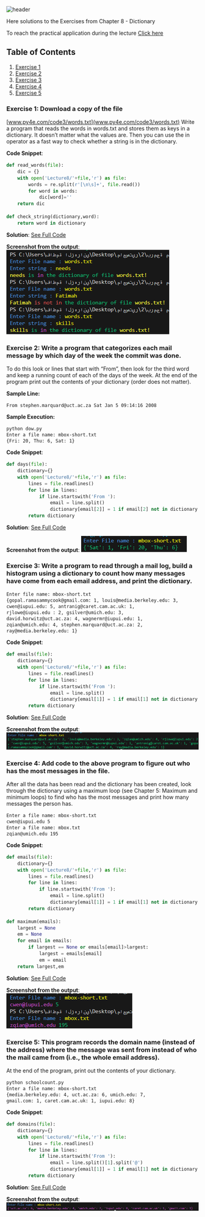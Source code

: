 ![header](https://capsule-render.vercel.app/api?type=waving&height=300&color=gradient&customColorList=23&text=Exercises%20of%20Chapter%208&fontSize=61&animation=twinkling)

Here solutions to the Exercises from Chapter 8 - Dictionary

To reach the practical application during the lecture [Click here](https://github.com/FatimaALzahrani/Advanced-Programming-in-AI/blob/main/Lecture8/practical.ipynb)

## Table of Contents

1. [Exercise 1](#ex1)
2. [Exercise 2](#ex2)
3. [Exercise 3](#ex3)
4. [Exercise 4](#ex4)
5. [Exercise 5](#ex5)

### Exercise 1: Download a copy of the file <a name="ex1"></a>

[www.py4e.com/code3/words.txt](www.py4e.com/code3/words.txt)
Write a program that reads the words in words.txt and stores them as keys in a dictionary. It doesn’t matter what the values are. Then you can use the in operator as a fast way to check whether a string is in the dictionary.

**Code Snippet**:

```python
def read_words(file):
    dic = {}
    with open('Lecture8/'+file,'r') as file:
        words = re.split(r'[\n\s]+', file.read())
        for word in words:
            dic[word]=''
    return dic

def check_string(dictionary,word):
    return word in dictionary
```

**Solution**: [See Full Code](https://github.com/FatimaALzahrani/Advanced-Programming-in-AI/blob/main/Lecture8/Exercise1.py)

**Screenshot from the output**:
![alt text](https://github.com/FatimaALzahrani/Advanced-Programming-in-AI/blob/main/Lecture8/Screenshots/image.png)

### Exercise 2: Write a program that categorizes each mail message by which day of the week the commit was done. <a name="ex2"></a>

To do this look or lines that start with “From”, then look for the third word and keep a running count of each of the days of the week. At the end of the program print out the contents of your dictionary (order does not matter).

**Sample Line:**

    From stephen.marquard@uct.ac.za Sat Jan 5 09:14:16 2008

**Sample Execution:**

    python dow.py
    Enter a file name: mbox-short.txt
    {Fri: 20, Thu: 6, Sat: 1}

**Code Snippet**:

```python
def days(file):
    dictionary={}
    with open('Lecture8/'+file,'r') as file:
        lines = file.readlines()
        for line in lines:
            if line.startswith('From '):
                email = line.split()
                dictionary[email[2]] = 1 if email[2] not in dictionary else dictionary[email[2]]+1
        return dictionary
```

**Solution**: [See Full Code](https://github.com/FatimaALzahrani/Advanced-Programming-in-AI/blob/main/Lecture8/Exercise2.py)

**Screenshot from the output**:
![alt text](https://github.com/FatimaALzahrani/Advanced-Programming-in-AI/blob/main/Lecture8/Screenshots/image-1.png)

### Exercise 3: Write a program to read through a mail log, build a histogram using a dictionary to count how many messages have come from each email address, and print the dictionary. <a name="ex3"></a>

    Enter file name: mbox-short.txt
    {gopal.ramasammycook@gmail.com: 1, louis@media.berkeley.edu: 3,
    cwen@iupui.edu: 5, antranig@caret.cam.ac.uk: 1,
    rjlowe@iupui.edu : 2, gsilver@umich.edu: 3,
    david.horwitz@uct.ac.za: 4, wagnermr@iupui.edu: 1,
    zqian@umich.edu: 4, stephen.marquard@uct.ac.za: 2,
    ray@media.berkeley.edu: 1}

**Code Snippet**:

```python
def emails(file):
    dictionary={}
    with open('Lecture8/'+file,'r') as file:
        lines = file.readlines()
        for line in lines:
            if line.startswith('From '):
                email = line.split()
                dictionary[email[1]] = 1 if email[1] not in dictionary else dictionary[email[1]]+1
        return dictionary
```

**Solution**: [See Full Code](https://github.com/FatimaALzahrani/Advanced-Programming-in-AI/blob/main/Lecture8/Exercise3.py)

**Screenshot from the output**:
![alt text](https://github.com/FatimaALzahrani/Advanced-Programming-in-AI/blob/main/Lecture8/Screenshots/image-2.png)

### Exercise 4: Add code to the above program to figure out who has the most messages in the file. <a name="ex4"></a>

After all the data has been read and the dictionary has been created, look through the dictionary using a maximum loop (see Chapter 5: Maximum and minimum loops) to find who has the most messages and print how many messages the person has.

    Enter a file name: mbox-short.txt
    cwen@iupui.edu 5
    Enter a file name: mbox.txt
    zqian@umich.edu 195

**Code Snippet**:

```python
def emails(file):
    dictionary={}
    with open('Lecture8/'+file,'r') as file:
        lines = file.readlines()
        for line in lines:
            if line.startswith('From '):
                email = line.split()
                dictionary[email[1]] = 1 if email[1] not in dictionary else dictionary[email[1]]+1
        return dictionary

def maximum(emails):
    largest = None
    em = None
    for email in emails:
        if largest == None or emails[email]>largest:
            largest = emails[email]
            em = email
    return largest,em
```

**Solution**: [See Full Code](https://github.com/FatimaALzahrani/Advanced-Programming-in-AI/blob/main/Lecture8/Exercise4.py)

**Screenshot from the output**:
![alt text](https://github.com/FatimaALzahrani/Advanced-Programming-in-AI/blob/main/Lecture8/Screenshots/image-3.png)

### Exercise 5: This program records the domain name (instead of the address) where the message was sent from instead of who the mail came from (i.e., the whole email address). <a name="ex5"></a>

At the end of the program, print out the contents of your dictionary.

    python schoolcount.py
    Enter a file name: mbox-short.txt
    {media.berkeley.edu: 4, uct.ac.za: 6, umich.edu: 7,
    gmail.com: 1, caret.cam.ac.uk: 1, iupui.edu: 8}

**Code Snippet**:

```python
def domains(file):
    dictionary={}
    with open('Lecture8/'+file,'r') as file:
        lines = file.readlines()
        for line in lines:
            if line.startswith('From '):
                email = line.split()[1].split('@')
                dictionary[email[1]] = 1 if email[1] not in dictionary else dictionary[email[1]]+1
        return dictionary
```

**Solution**: [See Full Code](https://github.com/FatimaALzahrani/Advanced-Programming-in-AI/blob/main/Lecture8/Exercise5.py)

**Screenshot from the output**:
![alt text](https://github.com/FatimaALzahrani/Advanced-Programming-in-AI/blob/main/Lecture8/Screenshots/image-4.png)

